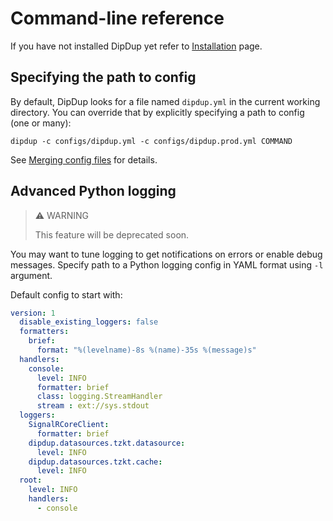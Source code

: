 # Command-line reference

If you have not installed DipDup yet refer to [Installation](../getting-started/installation.md) page.

## Specifying the path to config

By default, DipDup looks for a file named `dipdup.yml` in the current working directory. You can override that by explicitly specifying a path to config (one or many):

```shell
dipdup -c configs/dipdup.yml -c configs/dipdup.prod.yml COMMAND
```
See [Merging config files](../config-reference#merging-config-files) for details.

## Advanced Python logging

> ⚠ WARNING
>
> This feature will be deprecated soon.

You may want to tune logging to get notifications on errors or enable debug messages. Specify path to a Python logging config in YAML format using `-l` argument.

Default config to start with:

```yaml
version: 1
  disable_existing_loggers: false
  formatters:
    brief:
      format: "%(levelname)-8s %(name)-35s %(message)s"
  handlers:
    console:
      level: INFO
      formatter: brief
      class: logging.StreamHandler
      stream : ext://sys.stdout
  loggers:
    SignalRCoreClient:
      formatter: brief
    dipdup.datasources.tzkt.datasource:
      level: INFO
    dipdup.datasources.tzkt.cache:
      level: INFO
  root:
    level: INFO
    handlers:
      - console
```
